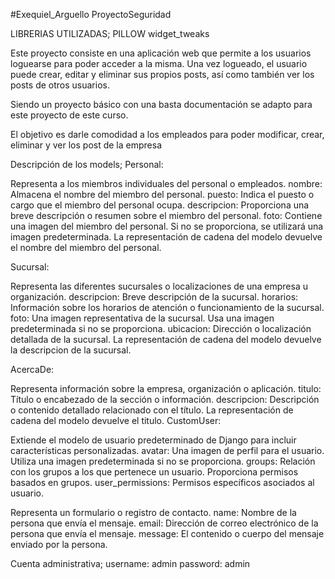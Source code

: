 ﻿#Exequiel_Arguello ProyectoSeguridad

LIBRERIAS UTILIZADAS;
PILLOW
widget_tweaks



Este proyecto consiste en una aplicación web que permite a los usuarios  loguearse para poder acceder a la misma. Una vez logueado, el usuario puede crear, editar y eliminar sus propios posts, así como también ver los posts de otros usuarios.

Siendo un proyecto básico con una basta documentación se adapto para este proyecto de este curso.

El objetivo es darle comodidad a los empleados para poder modificar, crear, eliminar y ver los post de la empresa

Descripción de los models;
Personal:

Representa a los miembros individuales del personal o empleados.
nombre: Almacena el nombre del miembro del personal.
puesto: Indica el puesto o cargo que el miembro del personal ocupa.
descripcion: Proporciona una breve descripción o resumen sobre el miembro del personal.
foto: Contiene una imagen del miembro del personal. Si no se proporciona, se utilizará una imagen predeterminada.
La representación de cadena del modelo devuelve el nombre del miembro del personal.


Sucursal:

Representa las diferentes sucursales o localizaciones de una empresa u organización.
descripcion: Breve descripción de la sucursal.
horarios: Información sobre los horarios de atención o funcionamiento de la sucursal.
foto: Una imagen representativa de la sucursal. Usa una imagen predeterminada si no se proporciona.
ubicacion: Dirección o localización detallada de la sucursal.
La representación de cadena del modelo devuelve la descripcion de la sucursal.


AcercaDe:

Representa información sobre la empresa, organización o aplicación.
titulo: Título o encabezado de la sección o información.
descripcion: Descripción o contenido detallado relacionado con el título.
La representación de cadena del modelo devuelve el titulo.
CustomUser:

Extiende el modelo de usuario predeterminado de Django para incluir características personalizadas.
avatar: Una imagen de perfil para el usuario. Utiliza una imagen predeterminada si no se proporciona.
groups: Relación con los grupos a los que pertenece un usuario. Proporciona permisos basados en grupos.
user_permissions: Permisos específicos asociados al usuario.

Representa un formulario o registro de contacto.
name: Nombre de la persona que envía el mensaje.
email: Dirección de correo electrónico de la persona que envía el mensaje.
message: El contenido o cuerpo del mensaje enviado por la persona.


Cuenta administrativa;
username: admin
password: admin
